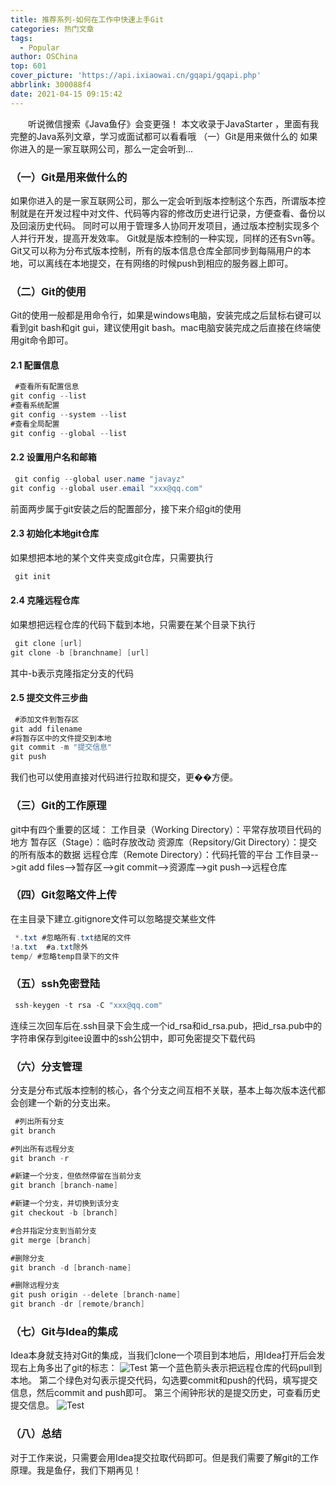 ```yaml
---
title: 推荐系列-如何在工作中快速上手Git
categories: 热门文章
tags:
  - Popular
author: OSChina
top: 601
cover_picture: 'https://api.ixiaowai.cn/gqapi/gqapi.php'
abbrlink: 300088f4
date: 2021-04-15 09:15:42
---
```


&emsp;&emsp;听说微信搜索《Java鱼仔》会变更强！ 本文收录于JavaStarter ，里面有我完整的Java系列文章，学习或面试都可以看看哦 （一）Git是用来做什么的 如果你进入的是一家互联网公司，那么一定会听到...
<!-- more -->

                                                                                                                                                                                         
### （一）Git是用来做什么的 
如果你进入的是一家互联网公司，那么一定会听到版本控制这个东西，所谓版本控制就是在开发过程中对文件、代码等内容的修改历史进行记录，方便查看、备份以及回滚历史代码。 
同时可以用于管理多人协同开发项目，通过版本控制实现多个人并行开发，提高开发效率。 
Git就是版本控制的一种实现，同样的还有Svn等。 
Git又可以称为分布式版本控制，所有的版本信息仓库全部同步到每隔用户的本地，可以离线在本地提交，在有网络的时候push到相应的服务器上即可。 
### （二）Git的使用 
Git的使用一般都是用命令行，如果是windows电脑，安装完成之后鼠标右键可以看到git bash和git gui，建议使用git bash。mac电脑安装完成之后直接在终端使用git命令即可。 
#### 2.1 配置信息 
 ```java 
  #查看所有配置信息
git config --list
#查看系统配置
git config --system --list
#查看全局配置
git config --global --list

  ```  
#### 2.2 设置用户名和邮箱 
 ```java 
  git config --global user.name "javayz"
git config --global user.email "xxx@qq.com"

  ```  
前面两步属于git安装之后的配置部分，接下来介绍git的使用 
#### 2.3 初始化本地git仓库 
如果想把本地的某个文件夹变成git仓库，只需要执行 
 ```java 
  git init

  ```  
#### 2.4 克隆远程仓库 
如果想把远程仓库的代码下载到本地，只需要在某个目录下执行 
 ```java 
  git clone [url]
git clone -b [branchname] [url]

  ```  
其中-b表示克隆指定分支的代码 
#### 2.5 提交文件三步曲 
 ```java 
  #添加文件到暂存区
git add filename
#将暂存区中的文件提交到本地
git commit -m "提交信息"
git push

  ```  
我们也可以使用直接对代码进行拉取和提交，更��方便。 
### （三）Git的工作原理 
git中有四个重要的区域： 
工作目录（Working Directory）：平常存放项目代码的地方 
暂存区（Stage）：临时存放改动 
资源库（Repsitory/Git Directory）：提交的所有版本的数据 
远程仓库（Remote Directory）：代码托管的平台 
工作目录-->git add files-->暂存区-->git commit-->资源库-->git push-->远程仓库 
### （四）Git忽略文件上传 
在主目录下建立.gitignore文件可以忽略提交某些文件 
 ```java 
  *.txt #忽略所有.txt结尾的文件
!a.txt  #a.txt除外
temp/ #忽略temp目录下的文件

  ```  
### （五）ssh免密登陆 
 ```java 
  ssh-keygen -t rsa -C "xxx@qq.com"

  ```  
连续三次回车后在.ssh目录下会生成一个id_rsa和id_rsa.pub，把id_rsa.pub中的字符串保存到gitee设置中的ssh公钥中，即可免密提交下载代码 
### （六）分支管理 
分支是分布式版本控制的核心，各个分支之间互相不关联，基本上每次版本迭代都会创建一个新的分支出来。 
 ```java 
  #列出所有分支
git branch

#列出所有远程分支
git branch -r

#新建一个分支，但依然停留在当前分支
git branch [branch-name]

#新建一个分支，并切换到该分支
git checkout -b [branch]

#合并指定分支到当前分支
git merge [branch]

#删除分支
git branch -d [branch-name]

#删除远程分支
git push origin --delete [branch-name]
git branch -dr [remote/branch]

  ```  
### （七）Git与Idea的集成 
Idea本身就支持对Git的集成，当我们clone一个项目到本地后，用Idea打开后会发现右上角多出了git的标志： 
![Test](https://p3-juejin.byteimg.com/tos-cn-i-k3u1fbpfcp/af5239fd45ac4504861affea00dd902f~tplv-k3u1fbpfcp-zoom-1.image  '如何在工作中快速上手Git') 
第一个蓝色箭头表示把远程仓库的代码pull到本地。 
第二个绿色对勾表示提交代码，勾选要commit和push的代码，填写提交信息，然后commit and push即可。 
第三个闹钟形状的是提交历史，可查看历史提交信息。 
![Test](https://p3-juejin.byteimg.com/tos-cn-i-k3u1fbpfcp/af5239fd45ac4504861affea00dd902f~tplv-k3u1fbpfcp-zoom-1.image  '如何在工作中快速上手Git') 
### （八）总结 
对于工作来说，只需要会用Idea提交拉取代码即可。但是我们需要了解git的工作原理。我是鱼仔，我们下期再见！
                                        
